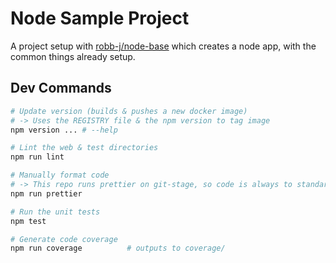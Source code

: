 # Node Sample Project

A project setup with [robb-j/node-base](https://github.com/robb-j/node-base/) which creates a node app, with the common things already setup.

## Dev Commands

```bash
# Update version (builds & pushes a new docker image)
# -> Uses the REGISTRY file & the npm version to tag image
npm version ... # --help

# Lint the web & test directories
npm run lint

# Manually format code
# -> This repo runs prettier on git-stage, so code is always to standard
npm run prettier

# Run the unit tests
npm test

# Generate code coverage
npm run coverage          # outputs to coverage/
```
